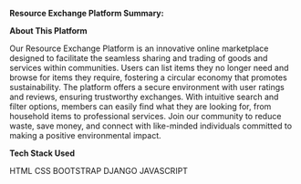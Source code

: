 **Resource Exchange Platform Summary:**

**About This Platform**

Our Resource Exchange Platform is an innovative online marketplace designed to facilitate the seamless sharing and trading of goods and services within communities. Users can list items they no longer need and browse for items they require, fostering a circular economy that promotes sustainability. The platform offers a secure environment with user ratings and reviews, ensuring trustworthy exchanges. With intuitive search and filter options, members can easily find what they are looking for, from household items to professional services. Join our community to reduce waste, save money, and connect with like-minded individuals committed to making a positive environmental impact.


**Tech Stack Used**

HTML
CSS
BOOTSTRAP
DJANGO 
JAVASCRIPT
